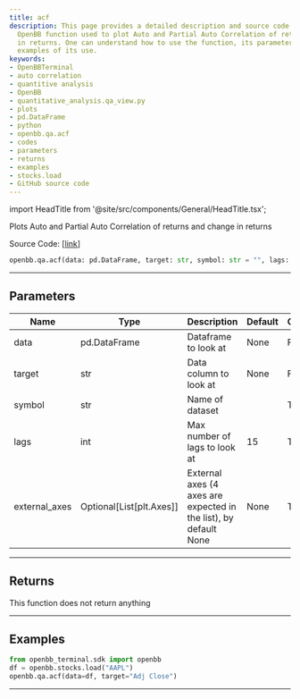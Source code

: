 ```yaml
---
title: acf
description: This page provides a detailed description and source code of acf - an
  OpenBB function used to plot Auto and Partial Auto Correlation of returns and change
  in returns. One can understand how to use the function, its parameters, and view
  examples of its use.
keywords:
- OpenBBTerminal
- auto correlation
- quantitive analysis
- OpenBB
- quantitative_analysis.qa_view.py
- plots
- pd.DataFrame
- python
- openbb.qa.acf
- codes
- parameters
- returns
- examples
- stocks.load
- GitHub source code
---
```


import HeadTitle from '@site/src/components/General/HeadTitle.tsx';

<HeadTitle title="qa.acf - Reference | OpenBB SDK Docs" />

Plots Auto and Partial Auto Correlation of returns and change in returns

Source Code: [[link](https://github.com/OpenBB-finance/OpenBBTerminal/tree/main/openbb_terminal/common/quantitative_analysis/qa_view.py#L372)]

```python
openbb.qa.acf(data: pd.DataFrame, target: str, symbol: str = "", lags: int = 15, external_axes: Optional[List[matplotlib.axes._axes.Axes]] = None)
```

---

## Parameters

| Name | Type | Description | Default | Optional |
| ---- | ---- | ----------- | ------- | -------- |
| data | pd.DataFrame | Dataframe to look at | None | False |
| target | str | Data column to look at | None | False |
| symbol | str | Name of dataset |  | True |
| lags | int | Max number of lags to look at | 15 | True |
| external_axes | Optional[List[plt.Axes]] | External axes (4 axes are expected in the list), by default None | None | True |


---

## Returns

This function does not return anything

---

## Examples

```python
from openbb_terminal.sdk import openbb
df = openbb.stocks.load("AAPL")
openbb.qa.acf(data=df, target="Adj Close")
```

---
